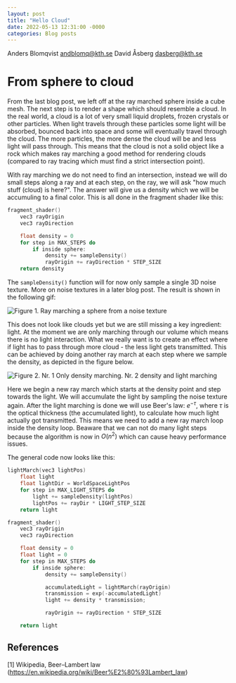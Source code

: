 ```yaml
---
layout: post
title: "Hello Cloud"
date: 2022-05-13 12:31:00 -0000
categories: Blog posts
---
```

Anders Blomqvist andblomq@kth.se 
David Åsberg dasberg@kth.se 

# From sphere to cloud

From the last blog post, we left off at the ray marched sphere inside a cube mesh. The next step is to render a shape which should resemble a cloud. In the real world, a cloud is a lot of very small liquid droplets, frozen crystals or other particles. When light travels through these particles some light will be absorbed, bounced back into space and some will eventually travel through the cloud. The more particles, the more dense the cloud will be and less light will pass through. This means that the cloud is not a solid object like a rock which makes ray marching a good method for rendering clouds (compared to ray tracing which must find a strict intersection point). 

With ray marching we do not need to find an intersection, instead we will do small steps along a ray and at each step, on the ray, we will ask "how much stuff (cloud) is here?". The answer will give us a density which we will be accumuling to a final color. This is all done in the fragment shader like this:

```c++
fragment_shader()
    vec3 rayOrigin
    vec3 rayDirection

    float density = 0
    for step in MAX_STEPS do
        if inside sphere:
            density += sampleDensity()
            rayOrigin += rayDirection * STEP_SIZE
    return density
```

The `sampleDensity()` function will for now only sample a single 3D noise texture. More on noise textures in a later blog post. The result is shown in the following gif:

![Figure 1. Ray marching a sphere from a noise texture](/dgi22_project/assets/ray-march-noise-sphere.gif)

This does not look like clouds yet but we are still missing a key ingredient: light. At the moment we are only marching through our volume which means there is no light interaction. What we really want is to create an effect where if light has to pass through more cloud - the less light gets transmitted. This can be achieved by doing another ray march at each step where we sample the density, as depicted in the figure below.

![Figure 2. Nr. 1 Only density marching. Nr. 2 density and light marching](/dgi22_project/assets/sketch-raymarching.jpg)

Here we begin a new ray march which starts at the density point and step towards the light. We will accumulate the light by sampling the noise texture again. After the light marching is done we will use Beer's law: $e^{-\tau}$, where $\tau$ is the optical thickness (the accumulated light), to calculate how much light actually got transmitted. This means we need to add a new ray march loop inside the density loop. Beaware that we can not do many light steps because the algorithm is now in $O(n^{2})$ which can cause heavy performance issues.

The general code now looks like this:

```c++
lightMarch(vec3 lightPos)
    float light
    float lightDir = WorldSpaceLightPos
    for step in MAX_LIGHT_STEPS do
        light += sampleDensity(lightPos)
        lightPos += rayDir * LIGHT_STEP_SIZE
    return light

fragment_shader()
    vec3 rayOrigin
    vec3 rayDirection

    float density = 0
    float light = 0
    for step in MAX_STEPS do
        if inside sphere:
            density += sampleDensity()

            accumulatedLight = lightMarch(rayOrigin)
            transmission = exp(-accumulatedLight)
            light += density * transmission;

            rayOrigin += rayDirection * STEP_SIZE

    return light
```

## References
[1] Wikipedia, Beer–Lambert law (https://en.wikipedia.org/wiki/Beer%E2%80%93Lambert_law)
